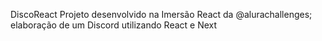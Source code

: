 DiscoReact
Projeto desenvolvido na Imersão React da @alurachallenges; elaboração de um Discord utilizando React e Next


